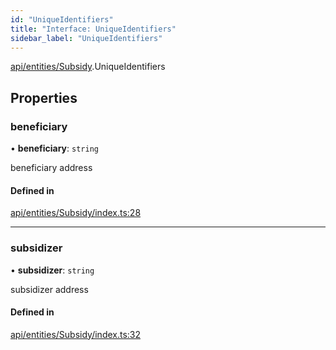 ```yaml
---
id: "UniqueIdentifiers"
title: "Interface: UniqueIdentifiers"
sidebar_label: "UniqueIdentifiers"
---
```


[api/entities/Subsidy](../../../../../modules/API/Entities/Subsidy/Subsidy.md).UniqueIdentifiers

## Properties

### beneficiary

• **beneficiary**: `string`

beneficiary address

#### Defined in

[api/entities/Subsidy/index.ts:28](https://github.com/PolymeshAssociation/polymesh-sdk/blob/95e180d28/src/api/entities/Subsidy/index.ts#L28)

___

### subsidizer

• **subsidizer**: `string`

subsidizer address

#### Defined in

[api/entities/Subsidy/index.ts:32](https://github.com/PolymeshAssociation/polymesh-sdk/blob/95e180d28/src/api/entities/Subsidy/index.ts#L32)
